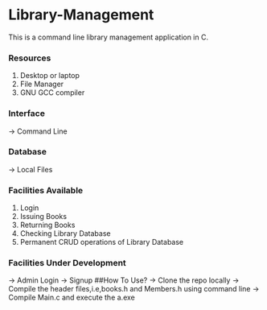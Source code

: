 # Library-Management
This is a command line library management application in C.
### Resources
1. Desktop or laptop
2. File Manager
3. GNU GCC compiler
### Interface
-> Command Line
### Database
-> Local Files
### Facilities Available
1. Login
2. Issuing Books
3. Returning Books
4. Checking Library Database
5. Permanent CRUD operations of Library Database
### Facilities Under Development
-> Admin Login
-> Signup
##How To Use?
-> Clone the repo locally
-> Compile the header files,i.e,books.h and Members.h using command line
-> Compile Main.c and execute the a.exe
